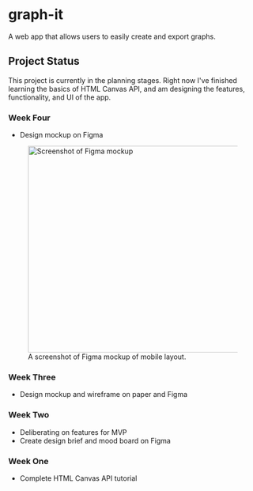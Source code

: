 # graph-it

A web app that allows users to easily create and export graphs.

## Project Status

This project is currently in the planning stages. Right now I've finished learning the basics of HTML Canvas API, and am designing the features, functionality, and UI of the app.

### Week Four

- Design mockup on Figma
<figure>
  <img src="https://res.cloudinary.com/dphmoqr9f/image/upload/v1674688020/Graph-It/Screenshot_2023-01-25_180426.jpg" width="768" height="418" alt="Screenshot of Figma mockup">
  <figcaption>A screenshot of Figma mockup of mobile layout.</figcaption>
</figure>

### Week Three

- Design mockup and wireframe on paper and Figma

### Week Two

- Deliberating on features for MVP
- Create design brief and mood board on Figma

### Week One

- Complete HTML Canvas API tutorial

